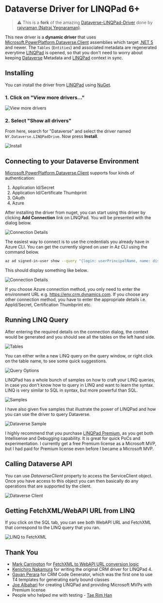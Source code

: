 # Dataverse Driver for LINQPad 6+

> ⚠️ This is a **fork** of the amazing [Dataverse-LINQPad-Driver](https://github.com/rajyraman/Dataverse-LINQPad-Driver) done by [rajyraman (Natraj Yegnaraman)](https://github.com/rajyraman).

This new driver is a **dynamic driver** that uses [Microsoft.PowerPlatform.Dataverse.Client](https://github.com/microsoft/PowerPlatform-DataverseServiceClient) assemblies which target [.NET 5](https://learn.microsoft.com/en-us/dotnet/core/whats-new/dotnet-5) and newer. The `Tables` (`Entities`) and associated metadata are regenerated everytime [LINQPad](https://www.linqpad.net/) is opened, so that you don't need to worry about keeping [Dataverse](https://powerplatform.microsoft.com/en-us/dataverse/) Metadata and [LINQPad](https://www.linqpad.net/) context in sync.

## Installing

You can install the driver from [LINQPad](https://www.linqpad.net/) using [NuGet](https://www.nuget.org/).

### 1. Click on "View more drivers..."

<!-- markdownlint-disable MD033 -->

<img src="images/newconnection.png" alt="View more drivers" />

### 2. Select "Show all drivers"

From here, search for "Dataverse" and select the driver named `NY.Dataverse.LINQPadDrive`. Now press **Install**.

<img src="images/install.png" alt="Install" />

## Connecting to your Dataverse Environment

[Microsoft.PowerPlatform.Dataverse.Client](https://github.com/microsoft/PowerPlatform-DataverseServiceClient) supports four kinds of authentication:

1. Application Id/Secret
2. Application Id/Certificate Thumbprint
3. OAuth
4. Azure

After installing the driver from nuget, you can start using this driver by clicking **Add Connection** link on LINQPad. You will be presented with the dialog below.

<img src="images/connection%20details.png" alt="Connection Details" />

The easiest way to connect is to use the credentials you already have in Azure CLI. You can get the currently signed on user in Az CLI using the
command below.

```bash
az ad signed-in-user show --query "{login: userPrincipalName, name: displayName}" --output table
```

This should display something like below.

<img src="images/Az%20CLI.png" alt="Connection Details" />

If you choose Azure connection method, you only need to enter the environment URL e.g. <https://env.crm.dynamics.com>. If you choose any other connection method, you have to enter the appropriate details i.e. AppId/Secret, Certification Thumbprint etc.

## Running LINQ Query

After entering the required details on the connection dialog, the context would be generated and you should see all the tables on the left hand side.

<img src="images/entities.png" alt="Tables" />

You can either write a new LINQ query on the query window, or right click on the table name, to see some quick suggestions.

<img src="images/queryoptions.png" alt="Query Options" />

LINQPad has a whole bunch of samples on how to craft your LINQ queries, in case you don't know how to query in LINQ and want to learn the syntax. LINQ is very similar to SQL in syntax, but more powerful than SQL.

<img src="images/samples.png" alt="Samples" />

I have also given five samples that illustrate the power of LINQPad and how you can use the driver to query Dataverse.

<img src="images/dataverse%20samples.png" alt="Dataverse Sample" />

I highly recommend that you purchase [LINQPad Premium](https://www.linqpad.net/Purchase.aspx), as you get both Intellisense and Debugging capability. It is great for quick PoCs and experimentation. I currently get a free Premium license as a Microsoft MVP, but I had paid for Premium license even before I became a Microsoft MVP.

## Calling Dataverse API

You can use _DataverseClient_ property to access the ServiceClient object. Once you have access to this object you can then basically do any operations that are supported by the client.

<img src="images/dataverseclient.png" alt="Dataverse Client" />

## Getting FetchXML/WebAPI URL from LINQ

If you click on the SQL tab, you can see both WebAPI URL and FetchXML that correspond to the LINQ query that you ran.

<img src="images/linq%20to%20fetch.png" alt="LINQ to FetchXML" />

## Thank You

- [Mark Carrington](https://github.com/MarkMpn) for [FetchXML to WebAPI URL conversion logic](https://github.com/MarkMpn/MarkMpn.FetchXmlToWebAPI)
- [Kenichiro Nakamura](https://github.com/kenakamu) for writing the original CRM driver for LINQPad 4.
- [Gayan Perara](https://www.linkedin.com/in/gperera/) for CRM Code Generator, which was the first one to use T4 templates for generating early bound classes
- [Joe Albahari](http://www.albahari.com/) for creating LINQPad and providing Microsoft MVPs with Premium license
- People who helped me with testing - [Tae Rim Han](https://twitter.com/taerimhan)

